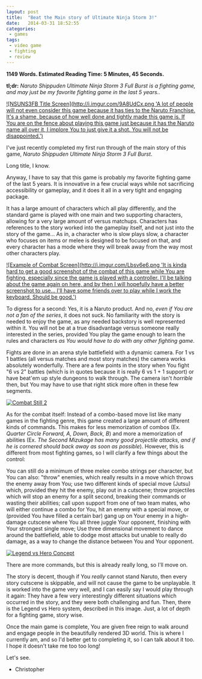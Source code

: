 ```yaml
---
layout: post
title:  "Beat the Main story of Ultimate Ninja Storm 3!"
date:   2014-03-31 18:52:55
categories:
 - games
tags:
 - video game
 - fighting
 - review
---
```

__1149 Words. Estimated Reading Time: 5 Minutes, 45 Seconds.__


**tl;dr:** _Naruto Shippuden Ultimate Ninja Storm 3 Full Burst is a
  fighting game, and may just be my favorite fighting game in the last
  5 years.._

[![NSUNS3FB Title Screen](http://i.imgur.com/9A8UdCx.png 'A lot of
people will not even consider this game because it has ties to the
Naruto Franchise. It's a shame, because of how well done and tightly
made this game is. If You are on the fence about playing this game
just because it has the Naruto name all over it, I implore You to just
give it a shot. You will not be
disappointed.')](http://i.imgur.com/9A8UdCx.png)

I've just recently completed my first run through of the main story of
this game, _Naruto Shippuden Ultimate Ninja Storm 3 Full Burst_.

Long title, I know.

Anyway, I have to say that this game is probably my favorite fighting
game of the last 5 years. It is innovative in a few crucial ways while
not sacrificing accessibility or gameplay, and it does it all in a
very tight and engaging package.

It has a large amount of characters which all play differently, and
the standard game is played with one main and two supporting
characters, allowing for a very large amount of versus
matchups. Characters has references to the story worked into the
gameplay itself, and not just into the story of the game... As in, a
character who is slow plays slow, a character who focuses on items or
melee is designed to be focused on that, and every character has a
mode where they will break away from the way most other characters
play.

[![Example of Combat Screen](http://i.imgur.com/Lbsv6e6.png
'It is kinda hard to get a good screenshot of the combat of this game
while You are fighting, especially since the game is played with a
controller. I'll be talking about the game again on here, and by then
I will hopefully have a better screenshot to use... I'll have some
friends over to play while I work the keyboard. Should be good.')](http://i.imgur.com/Lbsv6e6.png)

To digress for a second: Yes, it is a Naruto product. And no, _even if
You are not a fan of the series_, it does not suck. No familiarity
with the story is needed to enjoy the game, as any needed backstory is
well represented within it. You will not be at a true disadvantage
versus someone really interested in the series, provided You play the
game enough to learn the rules and characters _as You would have to do
with any other fighting game_.

Fights are done in an arena style battlefield with a dynamic
camera. For 1 vs 1 battles (all versus matches and most story matches)
the camera works absolutely wonderfully. There are a few points in the
story when You fight "6 vs 2" battles (which is in quotes because it
is really 6 vs 1 + 1 support) or have beat'em up style dungeons to
walk through. The camera isn't _horrible_ then, but You may have to
use that right stick more often in these few segments.

[![Combat Still 2](http://i.imgur.com/ItdCrBf.png
'An interesting facet of the battle system in this game, the cut scene
attacks [Jutsus, Throws, and Team Attacks] break up the monotony on
screen. They are easily blockable, easily dodgeable, take a lot of
energy and in no way are overpowered, which makes the fact that they
"pause the game" for a few seconds much more forgivable. Also, it is
really nice to see big moves from the show used in the game in a fair
way. Maybe that is a personal point, but I AM the author here.')](http://i.imgur.com/ItdCrBf.png)


As for the combat itself: Instead of a combo-based move list like many
games in the fighting genre, this game created a large amount of
different kinds of commands. This makes for less memorization of combos
(Ex. _Quarter Circle Forward, A, Down, Back, B_) and more a
memorization of abilities (Ex. _The Second Mizukage has many good
projectile attacks, and if he is cornered should back away as soon as
possible_). However, this is different from most fighting games, so I
will clarify a few things about the control: 

You can still do a minimum of three melee combo strings per character,
but You can also: "throw" enemies, which really results in a move
which throws the enemy away from You; use two different kinds of
special move (Jutsu) which, provided they hit the enemy, play out in a
cutscene; throw projectiles which will stop an enemy for a split
second, breaking their commands or wasting their abilities; call upon
support from one of two team mates, who will either continue a combo
for You, hit an enemy with a special move, or (provided You have
filled a certain bar) gang up on Your enemy in a high-damage cutscene
where You all three juggle Your opponent, finishing with Your
strongest single move; Use three dimensional movement to dance around
the battlefield, able to dodge most attacks but unable to really do
damage, as a way to change the distance between You and Your opponent.

[![Legend vs Hero Concept](http://i.imgur.com/RijifLt.png
'One of the coolest aspects of this specific entry in this series is
this, the system of Legend vs. Hero that it has. Basically, You can
choose at certain points to take one of two choices [called an
Ultimate Decision in game] which will change the conditions
[and cutscenes] for the coming battle. There are also two different
sets of items in the game, which You can only use to support one of
the two choices. Pretty deep for a fighting game, and allows for a lot of
interesting choices.')](http://i.imgur.com/RijifLt.png)

There are more commands, but this is already really long, so I'll move
on.

The story is decent, though if You _really_ cannot stand Naruto, then
every story cutscene is skippable, and will not cause the game to be
unplayable. It is worked into the game very well, and I can easily
say I would play through it again: They have a few very interestingly
different situations which occurred in the story, and they were both
challenging and fun. Then, there is the Legend vs Hero system,
described in this image. Just, a lot of depth for a fighting game,
story wise.

Once the main game is complete, You are given free reign to walk
around and engage people in the beautifully rendered 3D world. This is
where I currently am, and so I'd better get to completing it, so I can
talk about it too. I hope it doesn't take me too too long!

Let's see.

- Christopher
